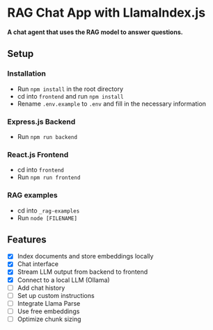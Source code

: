 # RAG Chat App with LlamaIndex.js

**A chat agent that uses the RAG model to answer questions.**

## Setup

### Installation

- Run `npm install` in the root directory
- cd into `frontend` and run `npm install`
- Rename `.env.example` to `.env` and fill in the necessary information

### Express.js Backend

- Run `npm run backend`

### React.js Frontend

- cd into `frontend`
- Run `npm run frontend`

### RAG examples

- cd into `_rag-examples`
- Run `node [FILENAME]`

## Features

- [x] Index documents and store embeddings locally
- [x] Chat interface
- [x] Stream LLM output from backend to frontend
- [x] Connect to a local LLM (Ollama)
- [ ] Add chat history
- [ ] Set up custom instructions
- [ ] Integrate Llama Parse
- [ ] Use free embeddings
- [ ] Optimize chunk sizing
